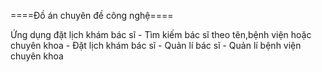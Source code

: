 ====Đồ án chuyên đề công nghệ====

Ứng dụng đặt lịch khám bác sĩ
    - Tìm kiếm bác sĩ theo tên,bệnh viện hoặc chuyên khoa
    - Đặt lịch khám bác sĩ
    - Quản lí bác sĩ
    - Quản lí bệnh viện chuyên khoa

